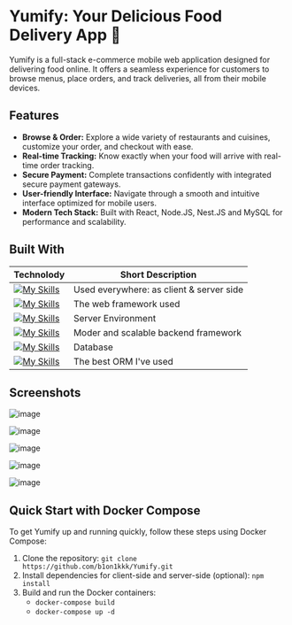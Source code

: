 # Yumify: Your Delicious Food Delivery App 🍔

Yumify is a full-stack e-commerce mobile web application designed for delivering food online. It offers a seamless experience for customers to browse menus, place orders, and track deliveries, all from their mobile devices.

## Features

- **Browse & Order:** Explore a wide variety of restaurants and cuisines, customize your order, and checkout with ease.
- **Real-time Tracking:** Know exactly when your food will arrive with real-time order tracking.
- **Secure Payment:** Complete transactions confidently with integrated secure payment gateways.
- **User-friendly Interface:** Navigate through a smooth and intuitive interface optimized for mobile users.
- **Modern Tech Stack:** Built with React, Node.JS, Nest.JS and MySQL for performance and scalability.

## Built With

| Technolody | Short Description |
|---|---|
| [![My Skills](https://skillicons.dev/icons?i=ts)](https://skillicons.dev) | Used everywhere: as client & server side |
| [![My Skills](https://skillicons.dev/icons?i=react)](https://skillicons.dev) | The web framework used |
| [![My Skills](https://skillicons.dev/icons?i=nodejs)](https://skillicons.dev) | Server Environment | 
| [![My Skills](https://skillicons.dev/icons?i=nestjs)](https://skillicons.dev) | Moder and scalable backend framework | 
| [![My Skills](https://skillicons.dev/icons?i=mysql)](https://skillicons.dev) | Database | 
| [![My Skills](https://skillicons.dev/icons?i=prisma)](https://skillicons.dev) | The best ORM I've used |

## Screenshots

![image](https://github.com/b1on1kkk/Yumify/assets/114521829/836aa642-0093-47b9-bb8d-50c73c5f3a24)

![image](https://github.com/b1on1kkk/Yumify/assets/114521829/e01ac0f7-b50f-43d8-844a-a57bb263eaa0)

![image](https://github.com/b1on1kkk/Yumify/assets/114521829/ca3f3177-83b6-4c2a-b669-ecbe97544591)

![image](https://github.com/b1on1kkk/Yumify/assets/114521829/666ae89d-7a90-4213-a3ce-b920517e159f)

![image](https://github.com/b1on1kkk/Yumify/assets/114521829/9f8fafd7-6d03-425a-b6db-282ad6faf678)

## Quick Start with Docker Compose

To get Yumify up and running quickly, follow these steps using Docker Compose:

1. Clone the repository: `git clone https://github.com/b1on1kkk/Yumify.git`
2. Install dependencies for client-side and server-side (optional): `npm install`
3. Build and run the Docker containers: 
    * `docker-compose build`
    * `docker-compose up -d`
